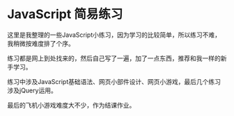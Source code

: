 # JavaScript 简易练习

这里是我整理的一些JavaScript小练习，因为学习的比较简单，所以练习不难，我稍微按难度排了个序。

练习都是网上到处找来的，然后自己写了一遍，加了一点东西，推荐和我一样的新手学习。

练习中涉及JavaScript基础语法、网页小部件设计、网页小游戏，最后几个练习涉及jQuery运用。

最后的飞机小游戏难度大不少，作为结课作业。
